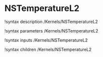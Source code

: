 # NSTemperatureL2

!syntax description /Kernels/NSTemperatureL2

!syntax parameters /Kernels/NSTemperatureL2

!syntax inputs /Kernels/NSTemperatureL2

!syntax children /Kernels/NSTemperatureL2

